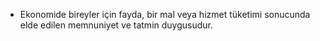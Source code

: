 - Ekonomide bireyler için fayda, bir mal veya hizmet tüketimi sonucunda elde edilen memnuniyet ve tatmin duygusudur.